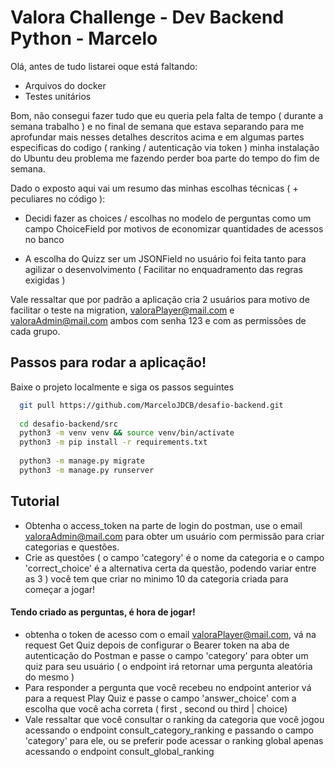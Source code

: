 
# Valora Challenge - Dev Backend Python - Marcelo

Olá, antes de tudo listarei oque está faltando:

- Arquivos do docker
- Testes unitários

Bom, não consegui fazer tudo que eu queria pela falta de tempo ( durante a semana trabalho ) e no 
final de semana que estava separando para me aprofundar mais nesses detalhes descritos acima e em
algumas partes especificas do codigo ( ranking / autenticação via token ) minha instalação do
Ubuntu deu problema me fazendo perder boa parte do tempo do fim de semana.

Dado o exposto aqui vai um resumo das minhas escolhas técnicas ( + peculiares no código ):

- Decidi fazer as choices / escolhas no modelo de perguntas como um campo ChoiceField por motivos de economizar quantidades de acessos no banco

- A escolha do Quizz ser um JSONField no usuário foi feita tanto para agilizar o desenvolvimento ( Facilitar no enquadramento das regras exigidas )

Vale ressaltar que por padrão a aplicação cria 2 usuários para motivo de facilitar o teste na migration, valoraPlayer@mail.com e valoraAdmin@mail.com
ambos com senha 123 e com as permissões de cada grupo.

## Passos para rodar a aplicação!

Baixe o projeto localmente e siga os passos seguintes

```bash
  git pull https://github.com/MarceloJDCB/desafio-backend.git
  
  cd desafio-backend/src
  python3 -m venv venv && source venv/bin/activate
  python3 -m pip install -r requirements.txt
  
  python3 -m manage.py migrate
  python3 -m manage.py runserver

```
    
## Tutorial

- Obtenha o access_token na parte de login do postman, use o email valoraAdmin@mail.com para obter um usuário com permissão para criar categorias e questões. 
- Crie as questões ( o campo 'category' é o nome da categoria e o campo 'correct_choice' é a alternativa certa da questão, podendo variar entre as 3 ) você tem que criar no minimo 10 da categoria criada para começar a jogar!

#### Tendo criado as perguntas, é hora de jogar! 
- obtenha o token de acesso com o email valoraPlayer@mail.com, vá na request Get Quiz depois de configurar o Bearer token na aba de autenticação do Postman e passe o campo 'category' para obter um quiz para seu usuário ( o endpoint irá retornar uma pergunta aleatória do mesmo )
- Para responder a pergunta que você recebeu no endpoint anterior vá para a request Play Quiz e passe o campo 'answer_choice' com a escolha que você acha correta ( first , second ou third | choice) 
- Vale ressaltar que você consultar o ranking da categoria que você jogou acessando o endpoint consult_category_ranking e passando o campo 'category' para ele, ou se preferir pode acessar o ranking global apenas acessando o endpoint consult_global_ranking